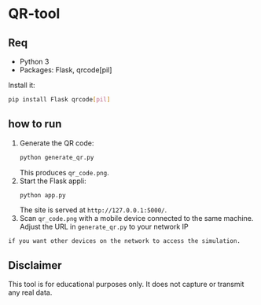 # QR-tool

## Req
- Python 3
- Packages: Flask, qrcode[pil]

Install it:
```bash
pip install Flask qrcode[pil]
```

##  how to run
1. Generate the QR code:
   ```bash
   python generate_qr.py
   ```
   This produces `qr_code.png`.
2. Start the Flask appli:
   ```bash
   python app.py
   ```
   The site is served at `http://127.0.0.1:5000/`.
3. Scan `qr_code.png` with a mobile device connected to the same machine. Adjust the URL in `generate_qr.py` to your network IP 

```if you want other devices on the network to access the simulation.```

## Disclaimer
This tool is for educational purposes only. It does not capture or transmit any real data.
